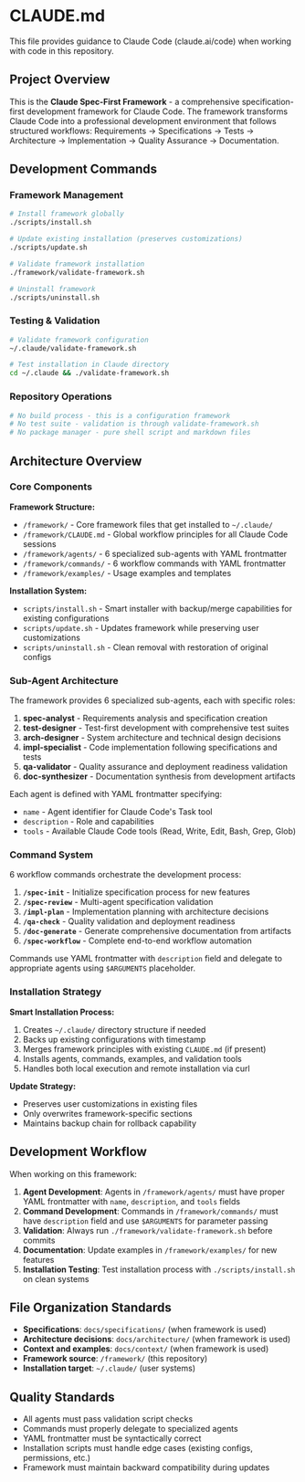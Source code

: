 # CLAUDE.md

This file provides guidance to Claude Code (claude.ai/code) when working with code in this repository.

## Project Overview

This is the **Claude Spec-First Framework** - a comprehensive specification-first development framework for Claude Code. The framework transforms Claude Code into a professional development environment that follows structured workflows: Requirements → Specifications → Tests → Architecture → Implementation → Quality Assurance → Documentation.

## Development Commands

### Framework Management
```bash
# Install framework globally
./scripts/install.sh

# Update existing installation (preserves customizations)
./scripts/update.sh

# Validate framework installation
./framework/validate-framework.sh

# Uninstall framework
./scripts/uninstall.sh
```

### Testing & Validation
```bash
# Validate framework configuration
~/.claude/validate-framework.sh

# Test installation in Claude directory
cd ~/.claude && ./validate-framework.sh
```

### Repository Operations
```bash
# No build process - this is a configuration framework
# No test suite - validation is through validate-framework.sh
# No package manager - pure shell script and markdown files
```

## Architecture Overview

### Core Components

**Framework Structure:**
- `/framework/` - Core framework files that get installed to `~/.claude/`
- `/framework/CLAUDE.md` - Global workflow principles for all Claude Code sessions
- `/framework/agents/` - 6 specialized sub-agents with YAML frontmatter
- `/framework/commands/` - 6 workflow commands with YAML frontmatter
- `/framework/examples/` - Usage examples and templates

**Installation System:**
- `scripts/install.sh` - Smart installer with backup/merge capabilities for existing configurations
- `scripts/update.sh` - Updates framework while preserving user customizations
- `scripts/uninstall.sh` - Clean removal with restoration of original configs

### Sub-Agent Architecture

The framework provides 6 specialized sub-agents, each with specific roles:

1. **spec-analyst** - Requirements analysis and specification creation
2. **test-designer** - Test-first development with comprehensive test suites
3. **arch-designer** - System architecture and technical design decisions
4. **impl-specialist** - Code implementation following specifications and tests
5. **qa-validator** - Quality assurance and deployment readiness validation
6. **doc-synthesizer** - Documentation synthesis from development artifacts

Each agent is defined with YAML frontmatter specifying:
- `name` - Agent identifier for Claude Code's Task tool
- `description` - Role and capabilities
- `tools` - Available Claude Code tools (Read, Write, Edit, Bash, Grep, Glob)

### Command System

6 workflow commands orchestrate the development process:

1. **`/spec-init`** - Initialize specification process for new features
2. **`/spec-review`** - Multi-agent specification validation
3. **`/impl-plan`** - Implementation planning with architecture decisions
4. **`/qa-check`** - Quality validation and deployment readiness
5. **`/doc-generate`** - Generate comprehensive documentation from artifacts
6. **`/spec-workflow`** - Complete end-to-end workflow automation

Commands use YAML frontmatter with `description` field and delegate to appropriate agents using `$ARGUMENTS` placeholder.

### Installation Strategy

**Smart Installation Process:**
1. Creates `~/.claude/` directory structure if needed
2. Backs up existing configurations with timestamp
3. Merges framework principles with existing `CLAUDE.md` (if present)
4. Installs agents, commands, examples, and validation tools
5. Handles both local execution and remote installation via curl

**Update Strategy:**
- Preserves user customizations in existing files
- Only overwrites framework-specific sections
- Maintains backup chain for rollback capability

## Development Workflow

When working on this framework:

1. **Agent Development**: Agents in `/framework/agents/` must have proper YAML frontmatter with `name`, `description`, and `tools` fields
2. **Command Development**: Commands in `/framework/commands/` must have `description` field and use `$ARGUMENTS` for parameter passing
3. **Validation**: Always run `./framework/validate-framework.sh` before commits
4. **Documentation**: Update examples in `/framework/examples/` for new features
5. **Installation Testing**: Test installation process with `./scripts/install.sh` on clean systems

## File Organization Standards

- **Specifications**: `docs/specifications/` (when framework is used)
- **Architecture decisions**: `docs/architecture/` (when framework is used)
- **Context and examples**: `docs/context/` (when framework is used)
- **Framework source**: `/framework/` (this repository)
- **Installation target**: `~/.claude/` (user systems)

## Quality Standards

- All agents must pass validation script checks
- Commands must properly delegate to specialized agents
- YAML frontmatter must be syntactically correct
- Installation scripts must handle edge cases (existing configs, permissions, etc.)
- Framework must maintain backward compatibility during updates